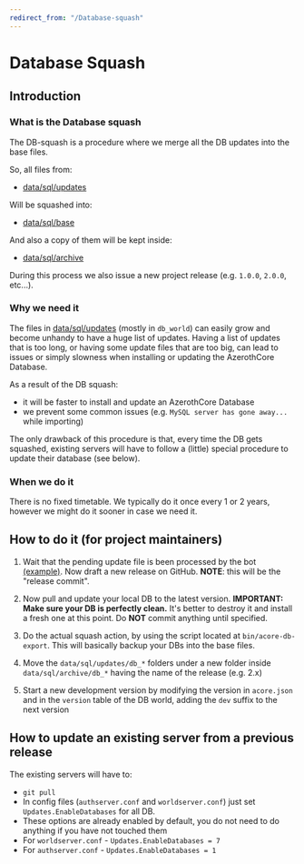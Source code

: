 ```yaml
---
redirect_from: "/Database-squash"
---
```


# Database Squash

## Introduction

### What is the Database squash

The DB-squash is a procedure where we merge all the DB updates into the base files.

So, all files from:

- [data/sql/updates](https://github.com/azerothcore/azerothcore-wotlk/tree/master/data/sql/updates)

Will be squashed into:

- [data/sql/base](https://github.com/azerothcore/azerothcore-wotlk/tree/master/data/sql/base)

And also a copy of them will be kept inside:

- [data/sql/archive](https://github.com/azerothcore/azerothcore-wotlk/tree/master/data/sql/archive)

During this process we also issue a new project release (e.g. `1.0.0`, `2.0.0`, etc...).

### Why we need it

The files in [data/sql/updates](https://github.com/azerothcore/azerothcore-wotlk/tree/master/data/sql/updates) (mostly in `db_world`) can easily grow and become unhandy to have a huge list of updates.
Having a list of updates that is too long, or having some update files that are too big, can lead to issues or simply slowness when installing or updating the AzerothCore Database.

As a result of the DB squash:

- it will be faster to install and update an AzerothCore Database
- we prevent some common issues (e.g. `MySQL server has gone away...` while importing)

The only drawback of this procedure is that, every time the DB gets squashed, existing servers will have to follow a (little) special procedure to update their database (see below).

### When we do it

There is no fixed timetable. We typically do it once every 1 or 2 years, however we might do it sooner in case we need it.

## How to do it (for project maintainers)

1) Wait that the pending update file is been processed by the bot [(example)](https://github.com/azerothcore/azerothcore-wotlk/commit/d9449c7a9954c3b973153dc5bf06a441c9036cb4).
   Now draft a new release on GitHub. **NOTE**: this will be the "release commit".

2) Now pull and update your local DB to the latest version. **IMPORTANT: Make sure your DB is perfectly clean.**
  It's better to destroy it and install a fresh one at this point. Do **NOT** commit anything until specified.

3) Do the actual squash action, by using the script located at `bin/acore-db-export`. This will basically backup your DBs into the base files.

4) Move the `data/sql/updates/db_*` folders under a new folder inside `data/sql/archive/db_*` having the name of the release (e.g. 2.x)

5) Start a new development version by modifying the version in `acore.json` and in the `version` table of the DB world, adding the `dev` suffix to the next version

## How to update an existing server from a previous release

The existing servers will have to:

- `git pull`
- In config files (`authserver.conf` and `worldserver.conf`) just set `Updates.EnableDatabases` for all DB.
- These options are already enabled by default, you do not need to do anything if you have not touched them 
- For `worldserver.conf` - `Updates.EnableDatabases = 7`
- For `authserver.conf` - `Updates.EnableDatabases = 1`
